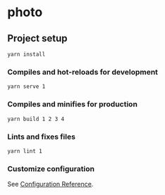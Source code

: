 # photo

## Project setup
```
yarn install
```

### Compiles and hot-reloads for development
```
yarn serve 1
```

### Compiles and minifies for production
```
yarn build 1 2 3 4
```

### Lints and fixes files
```
yarn lint 1
```

### Customize configuration
See [Configuration Reference](https://cli.vuejs.org/config/).
